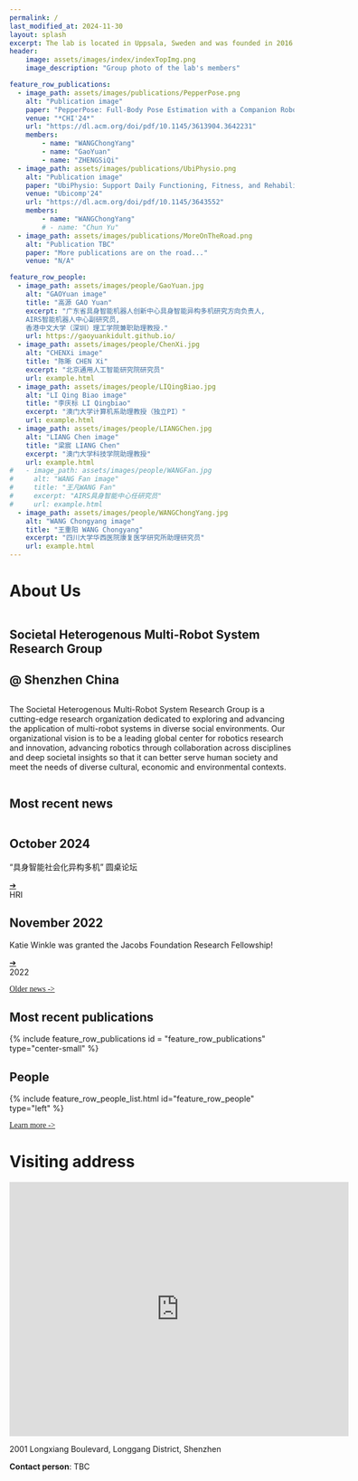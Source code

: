 ```yaml
---
permalink: /
last_modified_at: 2024-11-30
layout: splash
excerpt: The lab is located in Uppsala, Sweden and was founded in 2016 by Ginevra Castellano.
header:
    image: assets/images/index/indexTopImg.png
    image_description: "Group photo of the lab's members"

feature_row_publications:
  - image_path: assets/images/publications/PepperPose.png
    alt: "Publication image"
    paper: "PepperPose: Full-Body Pose Estimation with a Companion Robot, CHI'24, Chongyang Wang，Yuan Gao，Chun Yu"
    venue: "*CHI'24*"
    url: "https://dl.acm.org/doi/pdf/10.1145/3613904.3642231"
    members:
        - name: "WANGChongYang"
        - name: "GaoYuan"
        - name: "ZHENGSiQi"
  - image_path: assets/images/publications/UbiPhysio.png
    alt: "Publication image"
    paper: "UbiPhysio: Support Daily Functioning, Fitness, and Rehabilitation with Action Understanding and Feedback in Natural Language"
    venue: "Ubicomp'24"
    url: "https://dl.acm.org/doi/pdf/10.1145/3643552"
    members:
        - name: "WANGChongYang"
        # - name: "Chun Yu"
  - image_path: assets/images/publications/MoreOnTheRoad.png
    alt: "Publication TBC"
    paper: "More publications are on the road..."
    venue: "N/A"

feature_row_people:
  - image_path: assets/images/people/GaoYuan.jpg
    alt: "GAOYuan image"
    title: "高源 GAO Yuan"
    excerpt: "广东省具身智能机器人创新中心具身智能异构多机研究方向负责人,
    AIRS智能机器人中心副研究员,
    香港中文大学（深圳）理工学院兼职助理教授." 
    url: https://gaoyuankidult.github.io/
  - image_path: assets/images/people/ChenXi.jpg
    alt: "CHENXi image"
    title: "陈晰 CHEN Xi"
    excerpt: "北京通用人工智能研究院研究员"
    url: example.html
  - image_path: assets/images/people/LIQingBiao.jpg
    alt: "LI Qing Biao image"
    title: "李庆标 LI Qingbiao"
    excerpt: "澳门大学计算机系助理教授（独立PI）"
    url: example.html
  - image_path: assets/images/people/LIANGChen.jpg 
    alt: "LIANG Chen image"
    title: "梁宸 LIANG Chen"
    excerpt: "澳门大学科技学院助理教授"
    url: example.html
#   - image_path: assets/images/people/WANGFan.jpg 
#     alt: "WANG Fan image"
#     title: "王凡WANG Fan"
#     excerpt: "AIRS具身智能中心任研究员"
#     url: example.html
  - image_path: assets/images/people/WANGChongYang.jpg 
    alt: "WANG Chongyang image"
    title: "王重阳 WANG Chongyang"
    excerpt: "四川大学华西医院康复医学研究所助理研究员"
    url: example.html
---
```

<!-- About Us -->
<!-- Visiter count model-->
<!-- <script async src="//busuanzi.ibruce.info/busuanzi/2.3/busuanzi.pure.mini.js"></script>
<span id="busuanzi_container_site_pv">
	You are the <span id="busuanzi_value_site_pv"></span>th visitor of this website
</span> -->

<!-- <h1 class = "titleHighlight is-h1">About Us</h1>
<h2 style = "padding-bottom: 0em; border-bottom: 0px;">Social Heterogeneous Multiprocessor Research Group</h2>
<h4>At Shenzhen China</h4>

The Societal Heterogenous Multi-Robot System Research Group is a cutting-edge research organization dedicated to exploring and advancing the application of multi-robot systems in diverse social environments. Our organizational vision is to be a leading global center for robotics research and innovation, advancing robotics through collaboration across disciplines and deep societal insights so that it can better serve human society and meet the needs of diverse cultural, economic and environmental contexts.
 -->
<div style="object-fit: cover;" data-kui-anim="fadeIn">

<h1 class = "titleHighlight is-h1">About Us</h1>
<section class="full-width-container1">
    <div class = "two-columns">
        <div class = "column">
            <div class = "ali">
            <!--Col1 content--->
                <h1>Societal Heterogenous Multi-Robot System Research Group</h1>
                <h2>@ Shenzhen China</h2>
            </div>
        </div>
        <div class = "column">
            <div class = "ali2">
                <!--Col12 content--->
                <p>The Societal Heterogenous Multi-Robot System Research Group is a cutting-edge research organization dedicated to exploring and advancing the application of multi-robot systems in diverse social environments. Our organizational vision is to be a leading global center for robotics research and innovation, advancing robotics through collaboration across disciplines and deep societal insights so that it can better serve human society and meet the needs of diverse cultural, economic and environmental contexts.
                </p>
            </div>
        </div>
    </div>
</section>
</div>

<!-- News -->

<section>
<h1 class="titleHighlight is-h1">Most recent news</h1>
<div class="grid-container">
    <div class="go212694760 container">
        <div class = "two-columns2">
            <!--Col1 content--->
            <div class = "column">
                <div class="text-section">
                    <h2 class="titleHighlight">October 2024</h2>
                    <p> “具身智能社会化异构多机”
                    圆桌论坛</p>
                    <a href="https://mp.weixin.qq.com/s/7r8JhqfZ3NdTq9vlF8G8Tw?poc_token=HL5eRWej6meIPMlNIYtGXVGTHAsxZ-flYhqayaM8" target="_blank" class="button">➔</a>
                </div>
            </div>
            <!--Col12 content--->
            <div class = "column">
                <div class="image-section">HRI</div>
            </div>
        </div>
    </div>
    <div class="go212694760 container">
        <div class = "two-columns2">
            <!--Col1 content--->
            <div class = "column">
                <div class="text-section">
                    <h2 class="titleHighlight">November 2022</h2>
                    <p>Katie Winkle was granted the <span class = "titleHighlight">Jacobs Foundation Research Fellowship</span>!
                    </p>
                    <a href="https://jacobsfoundation.org/activity/jacobs-foundation-research-fellowship-program/" target="_blank" class="button">➔</a>
                </div>
            </div>
            <!--Col12 content--->
            <div class = "column">
                <div class="image-section">2022</div>
            </div>
        </div>
    </div>
</div>
<p style="text-align: left;">
    <a href="old_news" class="btn btn--inverse"><span class = "titleHighlight" style = "font-family:fantasy">Older news -></span></a>
</p>

</section>

<!-- Publications -->
<section class="full-width-container">
<h1 class="is-h1 titleHighlight">Most recent publications</h1>
{% include feature_row_publications id = "feature_row_publications" type="center-small" %}

</section>

<!-- People -->
<section>
<h1 class="is-h1 titleHighlight">People</h1>
{% include feature_row_people_list.html id="feature_row_people" type="left" %}

<p style="text-align: left;">
    <a href="people" class="btn btn--inverse"><span class = "titleHighlight" style = "font-family: fantasy;">Learn more -></span></a>
</p>

</section>

<!-- Visiting Address -->
<h1 class="is-h1 titleHighlight">Visiting address</h1>


<iframe 
    src="https://www.google.com/maps/embed?pb=!1m18!1m12!1m3!1d3681.0857935578856!2d114.20735607463354!3d22.68784992873768!2m3!1f0!2f0!3f0!3m2!1i1024!2i768!4f13.1!3m3!1m2!1s0x3404769e8e03db83%3A0x72bee586ac015803!2z6aaZ5riv5Lit5paH5aSn5a2477yI5rex5Zyz77yJ!5e0!3m2!1szh-TW!2sus!4v1732289628271!5m2!1szh-TW!2sus" width="600" 
    height="450" 
    style="border:0;" 
    allowfullscreen="" 
    loading="lazy" 
    referrerpolicy="no-referrer-when-downgrade">
</iframe>


2001 Longxiang Boulevard, Longgang District, Shenzhen
 
 
**Contact person**: TBC
